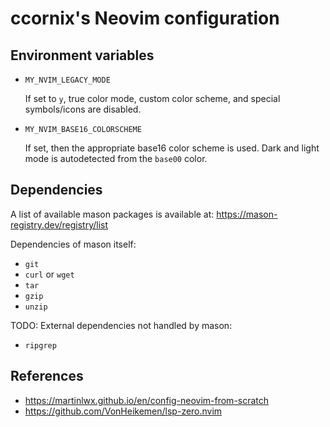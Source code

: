 # ccornix's Neovim configuration

## Environment variables

- `MY_NVIM_LEGACY_MODE`

  If set to `y`, true color mode, custom color scheme, and special
  symbols/icons are disabled.

- `MY_NVIM_BASE16_COLORSCHEME`

  If set, then the appropriate base16 color scheme is used. Dark and light
  mode is autodetected from the `base00` color.

## Dependencies

A list of available mason packages is available at:
https://mason-registry.dev/registry/list

Dependencies of mason itself:
- `git`
- `curl` or `wget`
- `tar`
- `gzip`
- `unzip`

TODO: External dependencies not handled by mason:
- `ripgrep`


## References

- https://martinlwx.github.io/en/config-neovim-from-scratch
- https://github.com/VonHeikemen/lsp-zero.nvim
